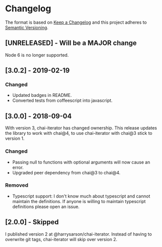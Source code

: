 # Changelog

The format is based on [Keep a Changelog](http://keepachangelog.com/en/1.0.0/)
and this project adheres to [Semantic Versioning](http://semver.org/spec/v2.0.0.html).

## [UNRELEASED] - Will be a MAJOR change

Node 6 is no longer supported.

## [3.0.2] - 2019-02-19

### Changed

- Updated badges in README.
- Converted tests from coffeescript into javascript.

## [3.0.0] - 2018-09-04

With version 3, chai-iterator has changed ownership.
This release updates the library to work with chai@4, to use chai-iterator with chai@3 stick to version 1.

### Changed

- Passing null to functions with optional arguments will now cause an error.
- Upgraded peer dependency from chai@3 to chai@4.

### Removed

- Typescript support: I don't know much about typescript and cannot maintain the definitions.
If anyone is willing to maintain typescript definitions please open an issue.

## [2.0.0] - Skipped

I published version 2 at @harrysarson/chai-iterator.
Instead of having to overwrite git tags, chai-iterator will skip over version 2.

